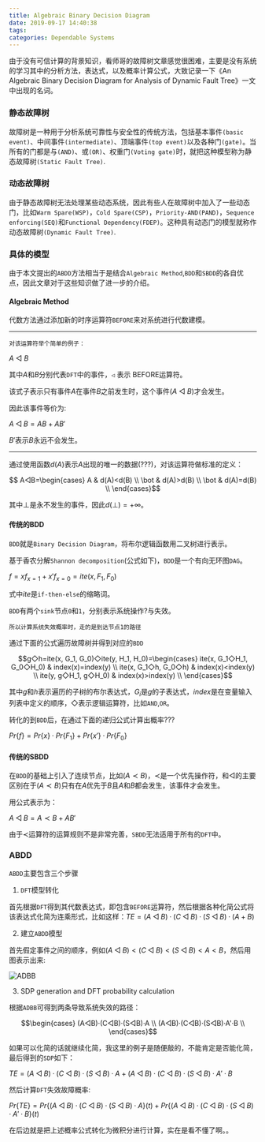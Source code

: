 ```yaml
---
title: Algebraic Binary Decision Diagram
date: 2019-09-17 14:40:38
tags:
categories: Dependable Systems
---
```

<script type="text/javascript" src="http://cdn.mathjax.org/mathjax/latest/MathJax.js?config=default"></script>

由于没有可信计算的背景知识，看师哥的故障树文章感觉很困难，主要是没有系统的学习其中的分析方法，表达式，以及概率计算公式，大致记录一下《An Algebraic Binary Decision Diagram for Analysis of Dynamic Fault Tree》一文中出现的名词。

### 静态故障树

故障树是一种用于分析系统可靠性与安全性的传统方法，包括基本事件`(basic event)`、中间事件`(intermediate)`、顶端事件`(top event)`以及各种门`(gate)`。当所有的门都是与`(AND)`、或`(OR)`、权重门`(Voting gate)`时，就把这种模型称为静态故障树`(Static Fault Tree)`.

### 动态故障树

由于静态故障树无法处理某些动态系统，因此有些人在故障树中加入了一些动态门，比如`Warm Spare(WSP)`，`Cold Spare(CSP)`，`Priority-AND(PAND)`，`Sequence enforcing(SEQ)`和`Functional Dependency(FDEP)`。这种具有动态门的模型就称作动态故障树`(Dynamic Fault Tree)`.

### 具体的模型

由于本文提出的`ABDD`方法相当于是结合`Algebraic Method`,`BDD`和`SBDD`的各自优点，因此文章对于这些知识做了进一步的介绍。

#### Algebraic Method

代数方法通过添加新的时序运算符`BEFORE`来对系统进行代数建模。

---

    对该运算符举个简单的例子：

$A$ ◁ $B$

其中$A$和$B$分别代表`DFT`中的事件，`◁` 表示 BEFORE运算符。

该式子表示只有事件$A$在事件$B$之前发生时，这个事件($A$ ◁ $B$)才会发生。

因此该事件等价为:

$A◁B=AB+AB'$

$B'$表示$B$永远不会发生。

---

通过使用函数$d(A)$表示$A$出现的唯一的数据(???)，对该运算符做标准的定义：

$$ A◁B=\begin{cases}
A & d(A)<d(B) \\
\bot & d(A)>d(B) \\
\bot & d(A)=d(B) \\
\end{cases}$$

其中$\bot$是永不发生的事件，因此$d(\bot)=+\infty$。

#### 传统的BDD

`BDD`就是`Binary Decision Diagram`，将布尔逻辑函数用二叉树进行表示。

基于香农分解`Shannon decomposition`(公式如下)，`BDD`是一个有向无环图`DAG`。

$f=xf_{x=1}+x'f_{x=0}=ite(x, F_1, F_0)$

式中$ite$是`if-then-else`的缩略词。

`BDD`有两个`sink`节点`0`和`1`，分别表示系统操作?与失效。

    所以计算系统失效概率时，走的是到达节点1的路径

通过下面的公式遍历故障树并得到对应的`BDD`

$$g◇h=ite(x, G_1, G_0)◇ite(y, H_1, H_0)=\begin{cases}
ite(x, G_1◇H_1, G_0◇H_0) & index(x)=index(y) \\
ite(x, G_1◇h, G_0◇h) & index(x)<index(y) \\
ite(y, g◇H_1, g◇H_0) & index(x)>index(y) \\
\end{cases}$$

其中$g$和$h$表示遍历的子树的布尔表达式，$G_i$是$g$的子表达式，$index$是在变量输入列表中定义的顺序，◇表示逻辑运算符，比如`AND`,`OR`。

转化的到`BDD`后，在通过下面的递归公式计算出概率???

$Pr\{f\}=Pr\{x\}·Pr\{F_1\}+Pr\{x'\}·Pr\{F_0\}$

#### 传统的SBDD

在`BDD`的基础上引入了连续节点，比如($A \prec B$)，$\prec$是一个优先操作符，和◁的主要区别在于($A \prec B$)只有在$A$优先于$B$且$A$和$B$都会发生，该事件才会发生。

用公式表示为：

$A◁B=A \prec B+AB'$

由于$\prec$运算符的运算规则不是非常完善，`SBDD`无法适用于所有的`DFT`中。

### ABDD

`ABDD`主要包含三个步骤

1. `DFT`模型转化

首先根据`DFT`得到其代数表达式，即包含`BEFORE`运算符，然后根据各种化简公式将该表达式化简为连乘形式，比如这样：$TE=(A◁B)·(C◁B)·(S◁B)·(A+B)$

2. 建立`ABDD`模型

首先假定事件之间的顺序，例如$(A◁B)<(C◁B)<(S◁B)<A<B$，然后用图表示出来:

![ADBB](https://image.zero22.top/adbb/abdd.jpg)

3. SDP generation and DFT probability calculation

根据`ADBB`可得到两条导致系统失效的路径：

$$\begin{cases}
(A◁B)·(C◁B)·(S◁B)·A \\
(A◁B)·(C◁B)·(S◁B)·A'·B \\
\end{cases}$$

如果可以化简的话就继续化简，我这里的例子是随便敲的，不能肯定是否能化简，最后得到的`SDP`如下：

$TE=(A◁B)·(C◁B)·(S◁B)·A + (A◁B)·(C◁B)·(S◁B)·A'·B$

然后计算`DFT`失效故障概率:

$Pr\{TE\}=Pr\{(A◁B)·(C◁B)·(S◁B)·A\}(t)+Pr\{(A◁B)·(C◁B)·(S◁B)·A'·B\}(t)$

在后边就是把上述概率公式转化为微积分进行计算，实在是看不懂了啊。。
